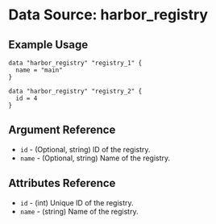 # Data Source: harbor_registry

## Example Usage

```hcl
data "harbor_registry" "registry_1" {
  name = "main"
}

data "harbor_registry" "registry_2" {
  id = 4
}

```

## Argument Reference

- `id` - (Optional, string) ID of the registry.
- `name` - (Optional, string) Name of the registry.

## Attributes Reference

- `id` - (int) Unique ID of the registry.
- `name` - (string) Name of the registry.
